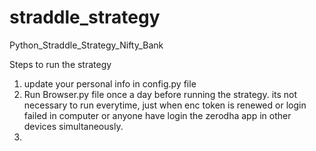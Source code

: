 # straddle_strategy
Python_Straddle_Strategy_Nifty_Bank

Steps to run the strategy
1. update your personal info in config.py file
2. Run Browser.py file once a day before running the strategy. its not necessary to run everytime, just when enc token is renewed or login failed in computer or anyone have login the zerodha app in other devices simultaneously.
3. 
